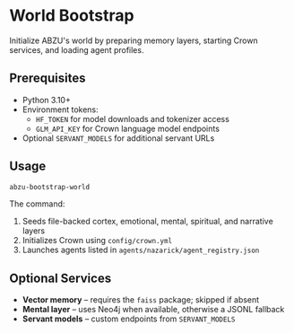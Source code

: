 # World Bootstrap

Initialize ABZU's world by preparing memory layers, starting Crown services, and
loading agent profiles.

## Prerequisites

- Python 3.10+
- Environment tokens:
  - `HF_TOKEN` for model downloads and tokenizer access
  - `GLM_API_KEY` for Crown language model endpoints
- Optional `SERVANT_MODELS` for additional servant URLs

## Usage

```bash
abzu-bootstrap-world
```

The command:

1. Seeds file-backed cortex, emotional, mental, spiritual, and narrative layers
2. Initializes Crown using `config/crown.yml`
3. Launches agents listed in `agents/nazarick/agent_registry.json`

## Optional Services

- **Vector memory** – requires the `faiss` package; skipped if absent
- **Mental layer** – uses Neo4j when available, otherwise a JSONL fallback
- **Servant models** – custom endpoints from `SERVANT_MODELS`


